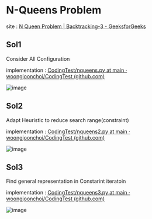 # N-Queens Problem

site :  [N Queen Problem | Backtracking-3 - GeeksforGeeks](https://www.geeksforgeeks.org/n-queen-problem-backtracking-3/)



## Sol1

Consider All Configuration

implementation : [CodingTest/nqueens.py at main · woongjoonchoi/CodingTest (github.com)](https://github.com/woongjoonchoi/CodingTest/blob/main/geeksforgeeks/Backtracking/nqueens.py)

![image](https://user-images.githubusercontent.com/50165842/154056071-af7b11ac-e105-4c2e-a654-9c17b4ee0128.png)



## Sol2

Adapt Heuristic to reduce search range(constraint)

implementation : [CodingTest/nqueens2.py at main · woongjoonchoi/CodingTest (github.com)](https://github.com/woongjoonchoi/CodingTest/blob/main/geeksforgeeks/Backtracking/nqueens2.py)



![image](https://user-images.githubusercontent.com/50165842/154056609-a9d524b6-a79c-4571-bcf5-7a39a36edbc2.png)

## Sol3

Find general representation in Constarint iteratoin

implementation : [CodingTest/nqueens3.py at main · woongjoonchoi/CodingTest (github.com)](https://github.com/woongjoonchoi/CodingTest/blob/main/geeksforgeeks/Backtracking/nqueens3.py)

![image](https://user-images.githubusercontent.com/50165842/154056910-611f368f-fadd-4000-993a-c2d66d83a024.png)